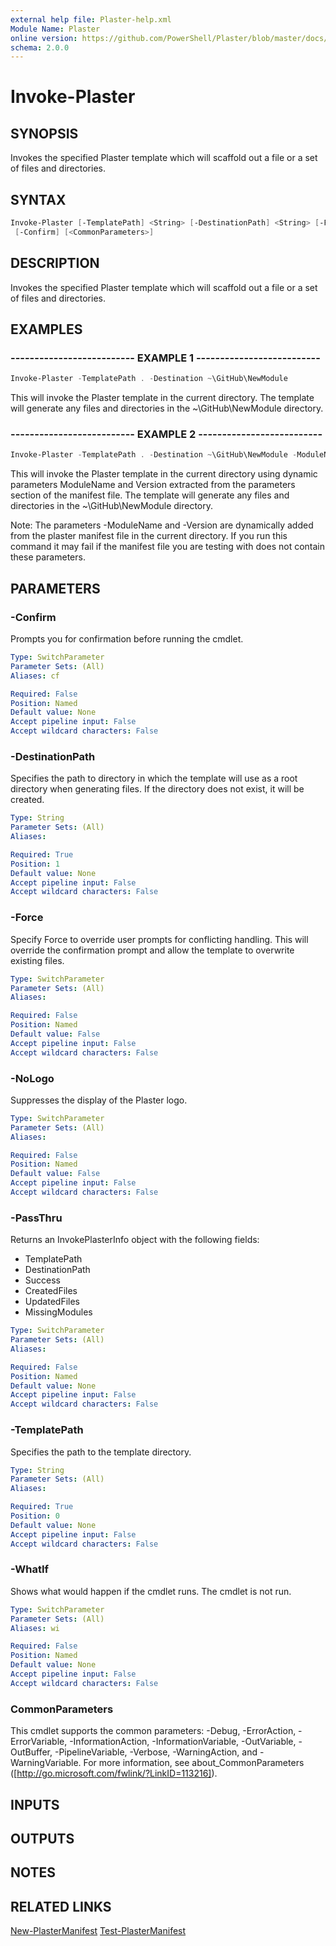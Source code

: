 ```yaml
---
external help file: Plaster-help.xml
Module Name: Plaster
online version: https://github.com/PowerShell/Plaster/blob/master/docs/en-US/Invoke-Plaster.md
schema: 2.0.0
---
```


# Invoke-Plaster

## SYNOPSIS

Invokes the specified Plaster template which will scaffold out a file or a set of files and directories.

## SYNTAX

```powershell
Invoke-Plaster [-TemplatePath] <String> [-DestinationPath] <String> [-Force] [-NoLogo] [-PassThru] [-WhatIf]
 [-Confirm] [<CommonParameters>]
```

## DESCRIPTION

Invokes the specified Plaster template which will scaffold out a file or a
set of files and directories.

## EXAMPLES

### -------------------------- EXAMPLE 1 --------------------------

```powershell
Invoke-Plaster -TemplatePath . -Destination ~\GitHub\NewModule
```

This will invoke the Plaster template in the current directory.
The template will generate any files and
directories in the ~\GitHub\NewModule directory.

### -------------------------- EXAMPLE 2 --------------------------

```powershell
Invoke-Plaster -TemplatePath . -Destination ~\GitHub\NewModule -ModuleName Foo -Version 1.0.0
```

This will invoke the Plaster template in the current directory using dynamic
parameters ModuleName and Version extracted from the parameters section of
the manifest file. The template will generate any files and directories in
the ~\GitHub\NewModule directory.

Note: The parameters -ModuleName and -Version are dynamically added from the plaster manifest file in the current directory. If you run this command it may fail if the manifest file you are testing with does not contain these parameters.

## PARAMETERS

### -Confirm

Prompts you for confirmation before running the cmdlet.

```yaml
Type: SwitchParameter
Parameter Sets: (All)
Aliases: cf

Required: False
Position: Named
Default value: None
Accept pipeline input: False
Accept wildcard characters: False
```

### -DestinationPath

Specifies the path to directory in which the template will use as a root directory when generating files.
If the directory does not exist, it will be created.

```yaml
Type: String
Parameter Sets: (All)
Aliases:

Required: True
Position: 1
Default value: None
Accept pipeline input: False
Accept wildcard characters: False
```

### -Force

Specify Force to override user prompts for conflicting handling.
This will override the confirmation
prompt and allow the template to overwrite existing files.

```yaml
Type: SwitchParameter
Parameter Sets: (All)
Aliases:

Required: False
Position: Named
Default value: False
Accept pipeline input: False
Accept wildcard characters: False
```

### -NoLogo

Suppresses the display of the Plaster logo.

```yaml
Type: SwitchParameter
Parameter Sets: (All)
Aliases:

Required: False
Position: Named
Default value: False
Accept pipeline input: False
Accept wildcard characters: False
```

### -PassThru

Returns an InvokePlasterInfo object with the following fields:

* TemplatePath
* DestinationPath
* Success
* CreatedFiles
* UpdatedFiles
* MissingModules

```yaml
Type: SwitchParameter
Parameter Sets: (All)
Aliases:

Required: False
Position: Named
Default value: None
Accept pipeline input: False
Accept wildcard characters: False
```

### -TemplatePath

Specifies the path to the template directory.

```yaml
Type: String
Parameter Sets: (All)
Aliases:

Required: True
Position: 0
Default value: None
Accept pipeline input: False
Accept wildcard characters: False
```

### -WhatIf

Shows what would happen if the cmdlet runs.
The cmdlet is not run.

```yaml
Type: SwitchParameter
Parameter Sets: (All)
Aliases: wi

Required: False
Position: Named
Default value: None
Accept pipeline input: False
Accept wildcard characters: False
```

### CommonParameters

This cmdlet supports the common parameters: -Debug, -ErrorAction, -ErrorVariable, -InformationAction, -InformationVariable, -OutVariable, -OutBuffer, -PipelineVariable, -Verbose, -WarningAction, and -WarningVariable. For more information, see about_CommonParameters ([http://go.microsoft.com/fwlink/?LinkID=113216]).

## INPUTS

## OUTPUTS

## NOTES

## RELATED LINKS

[New-PlasterManifest](https://github.com/PowerShell/Plaster/blob/master/docs/en-US/New-PlasterManifest.md)
[Test-PlasterManifest](https://github.com/PowerShell/Plaster/blob/master/docs/en-US/Test-PlasterManifest.md)
